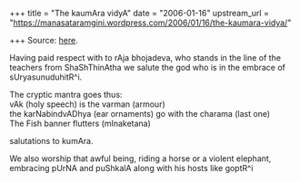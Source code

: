 +++
title = "The kaumAra vidyA"
date = "2006-01-16"
upstream_url = "https://manasataramgini.wordpress.com/2006/01/16/the-kaumara-vidya/"

+++
Source: [here](https://manasataramgini.wordpress.com/2006/01/16/the-kaumara-vidya/).

Having paid respect with to rAja bhojadeva, who stands in the line of
the teachers from ShaShThinAtha we salute the god who is in the embrace
of sUryasunuduhitR^i.

The cryptic mantra goes thus:  
vAk (holy speech) is the varman (armour)  
the karNabindvADhya (ear ornaments) go with the charama (last one)  
The Fish banner flutters (mInaketana)

salutations to kumAra.

We also worship that awful being, riding a horse or a violent elephant,
embracing pUrNA and puShkalA along with his hosts like goptR^i

